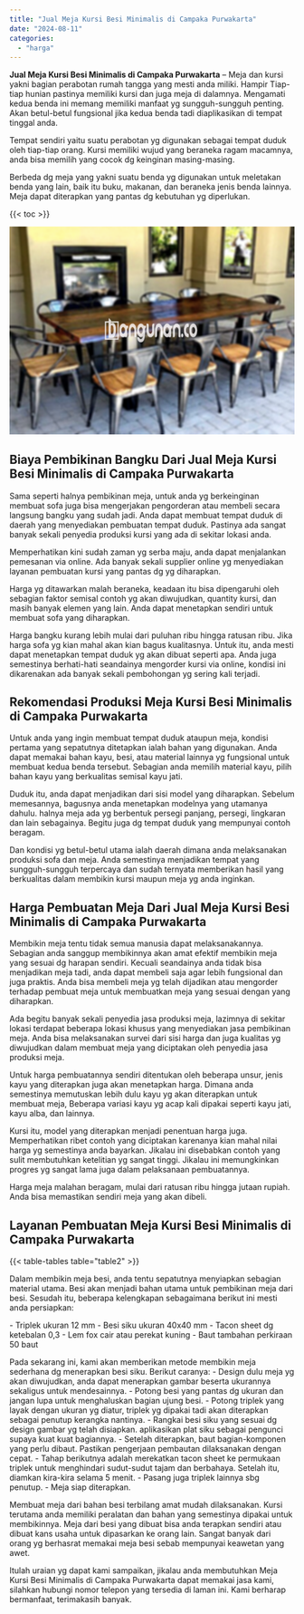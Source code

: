 ```yaml
---
title: "Jual Meja Kursi Besi Minimalis di Campaka Purwakarta"
date: "2024-08-11"
categories: 
  - "harga"
---
```


**Jual Meja Kursi Besi Minimalis di Campaka Purwakarta** – Meja dan kursi yakni bagian perabotan rumah tangga yang mesti anda miliki. Hampir Tiap-tiap hunian pastinya memiliki kursi dan juga meja di dalamnya. Mengamati kedua benda ini memang memiliki manfaat yg sungguh-sungguh penting. Akan betul-betul fungsional jika kedua benda tadi diaplikasikan di tempat tinggal anda.

Tempat sendiri yaitu suatu perabotan yg digunakan sebagai tempat duduk oleh tiap-tiap orang. Kursi memiliki wujud yang beraneka ragam macamnya, anda bisa memilih yang cocok dg keinginan masing-masing.

Berbeda dg meja yang yakni suatu benda yg digunakan untuk meletakan benda yang lain, baik itu buku, makanan, dan beraneka jenis benda lainnya. Meja dapat diterapkan yang pantas dg kebutuhan yg diperlukan.

{{< toc >}}

![Jual Meja Kursi Besi Minimalis di Campaka Purwakarta](/images/jual-meja-besi-murah09.png)

## Biaya Pembikinan Bangku Dari Jual Meja Kursi Besi Minimalis di Campaka Purwakarta

Sama seperti halnya pembikinan meja, untuk anda yg berkeinginan membuat sofa juga bisa mengerjakan pengorderan atau membeli secara langsung bangku yang sudah jadi. Anda dapat membuat tempat duduk di daerah yang menyediakan pembuatan tempat duduk. Pastinya ada sangat banyak sekali penyedia produksi kursi yang ada di sekitar lokasi anda.

Memperhatikan kini sudah zaman yg serba maju, anda dapat menjalankan pemesanan via online. Ada banyak sekali supplier online yg menyediakan layanan pembuatan kursi yang pantas dg yg diharapkan.

Harga yg ditawarkan malah beraneka, keadaan itu bisa dipengaruhi oleh sebagian faktor semisal contoh yg akan diwujudkan, quantity kursi, dan masih banyak elemen yang lain. Anda dapat menetapkan sendiri untuk membuat sofa yang diharapkan.

Harga bangku kurang lebih mulai dari puluhan ribu hingga ratusan ribu. Jika harga sofa yg kian mahal akan kian bagus kualitasnya. Untuk itu, anda mesti dapat menetapkan tempat duduk yg akan dibuat seperti apa. Anda juga semestinya berhati-hati seandainya mengorder kursi via online, kondisi ini dikarenakan ada banyak sekali pembohongan yg sering kali terjadi.

## Rekomendasi Produksi Meja Kursi Besi Minimalis di Campaka Purwakarta

Untuk anda yang ingin membuat tempat duduk ataupun meja, kondisi pertama yang sepatutnya ditetapkan ialah bahan yang digunakan. Anda dapat memakai bahan kayu, besi, atau material lainnya yg fungsional untuk membuat kedua benda tersebut. Sebagian anda memilih material kayu, pilih bahan kayu yang berkualitas semisal kayu jati.

Duduk itu, anda dapat menjadikan dari sisi model yang diharapkan. Sebelum memesannya, bagusnya anda menetapkan modelnya yang utamanya dahulu. halnya meja ada yg berbentuk persegi panjang, persegi, lingkaran dan lain sebagainya. Begitu juga dg tempat duduk yang mempunyai contoh beragam.

Dan kondisi yg betul-betul utama ialah daerah dimana anda melaksanakan produksi sofa dan meja. Anda semestinya menjadikan tempat yang sungguh-sungguh terpercaya dan sudah ternyata memberikan hasil yang berkualitas dalam membikin kursi maupun meja yg anda inginkan.

## Harga Pembuatan Meja Dari Jual Meja Kursi Besi Minimalis di Campaka Purwakarta

Membikin meja tentu tidak semua manusia dapat melaksanakannya. Sebagian anda sanggup membikinnya akan amat efektif membikin meja yang sesuai dg harapan sendiri. Kecuali seandainya anda tidak bisa menjadikan meja tadi, anda dapat membeli saja agar lebih fungsional dan juga praktis. Anda bisa membeli meja yg telah dijadikan atau mengorder terhadap pembuat meja untuk membuatkan meja yang sesuai dengan yang diharapkan.

Ada begitu banyak sekali penyedia jasa produksi meja, lazimnya di sekitar lokasi terdapat beberapa lokasi khusus yang menyediakan jasa pembikinan meja. Anda bisa melaksanakan survei dari sisi harga dan juga kualitas yg diwujudkan dalam membuat meja yang diciptakan oleh penyedia jasa produksi meja.

Untuk harga pembuatannya sendiri ditentukan oleh beberapa unsur, jenis kayu yang diterapkan juga akan menetapkan harga. Dimana anda semestinya memutuskan lebih dulu kayu yg akan diterapkan untuk membuat meja, Beberapa variasi kayu yg acap kali dipakai seperti kayu jati, kayu alba, dan lainnya.

Kursi itu, model yang diterapkan menjadi penentuan harga juga. Memperhatikan ribet contoh yang diciptakan karenanya kian mahal nilai harga yg semestinya anda bayarkan. Jikalau ini disebabkan contoh yang sulit membutuhkan ketelitian yg sangat tinggi. Jikalau ini memungkinkan progres yg sangat lama juga dalam pelaksanaan pembuatannya.

Harga meja malahan beragam, mulai dari ratusan ribu hingga jutaan rupiah. Anda bisa memastikan sendiri meja yang akan dibeli.

## Layanan Pembuatan Meja Kursi Besi Minimalis di Campaka Purwakarta

{{< table-tables table="table2" >}}

Dalam membikin meja besi, anda tentu sepatutnya menyiapkan sebagian material utama. Besi akan menjadi bahan utama untuk pembikinan meja dari besi. Sesudah itu, beberapa kelengkapan sebagaimana berikut ini mesti anda persiapkan:

\- Triplek ukuran 12 mm - Besi siku ukuran 40x40 mm - Tacon sheet dg ketebalan 0,3 - Lem fox cair atau perekat kuning - Baut tambahan perkiraan 50 baut

Pada sekarang ini, kami akan memberikan metode membikin meja sederhana dg menerapkan besi siku. Berikut caranya: - Design dulu meja yg akan diwujudkan, anda dapat menerapkan gambar beserta ukurannya sekaligus untuk mendesainnya. - Potong besi yang pantas dg ukuran dan jangan lupa untuk menghaluskan bagian ujung besi. - Potong triplek yang layak dengan ukuran yg diatur, triplek yg dipakai tadi akan diterapkan sebagai penutup kerangka nantinya. - Rangkai besi siku yang sesuai dg design gambar yg telah disiapkan. aplikasikan plat siku sebagai pengunci supaya kuat kuat bagiannya. - Setelah diterapkan, baut bagian-komponen yang perlu dibaut. Pastikan pengerjaan pembautan dilaksanakan dengan cepat. - Tahap berikutnya adalah merekatkan tacon sheet ke permukaan triplek untuk menghindari sudut-sudut tajam dan berbahaya. Setelah itu, diamkan kira-kira selama 5 menit. - Pasang juga triplek lainnya sbg penutup. - Meja siap diterapkan.

Membuat meja dari bahan besi terbilang amat mudah dilaksanakan. Kursi terutama anda memiliki peralatan dan bahan yang semestinya dipakai untuk membikinnya. Meja dari besi yang dibuat bisa anda terapkan sendiri atau dibuat kans usaha untuk dipasarkan ke orang lain. Sangat banyak dari orang yg berhasrat memakai meja besi sebab mempunyai keawetan yang awet.

Itulah uraian yg dapat kami sampaikan, jikalau anda membutuhkan Meja Kursi Besi Minimalis di Campaka Purwakarta dapat memakai jasa kami, silahkan hubungi nomor telepon yang tersedia di laman ini. Kami berharap bermanfaat, terimakasih banyak.
